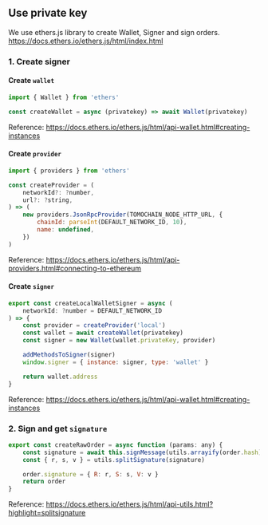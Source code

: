 ## Use private key
We use ethers.js library to create Wallet, Signer and sign orders.
https://docs.ethers.io/ethers.js/html/index.html

### 1. Create signer
#### Create <code>wallet</code>
```javascript
import { Wallet } from 'ethers'

const createWallet = async (privatekey) => await Wallet(privatekey)
```
Reference: https://docs.ethers.io/ethers.js/html/api-wallet.html#creating-instances

#### Create <code>provider</code>
```javascript
import { providers } from 'ethers'

const createProvider = (
    networkId?: ?number,
    url?: ?string,
) => (
    new providers.JsonRpcProvider(TOMOCHAIN_NODE_HTTP_URL, {
        chainId: parseInt(DEFAULT_NETWORK_ID, 10),
        name: undefined,
    })
)
```
Reference: https://docs.ethers.io/ethers.js/html/api-providers.html#connecting-to-ethereum


#### Create <code>signer</code>
```javascript
export const createLocalWalletSigner = async (
    networkId: ?number = DEFAULT_NETWORK_ID
) => {
    const provider = createProvider('local')
    const wallet = await createWallet(privatekey)
    const signer = new Wallet(wallet.privateKey, provider)

    addMethodsToSigner(signer)
    window.signer = { instance: signer, type: 'wallet' }

    return wallet.address
}
```
Reference: https://docs.ethers.io/ethers.js/html/api-wallet.html#creating-instances

### 2. Sign and get <code>signature</code>
```javascript
export const createRawOrder = async function (params: any) {
    const signature = await this.signMessage(utils.arrayify(order.hash))
    const { r, s, v } = utils.splitSignature(signature)

    order.signature = { R: r, S: s, V: v }
    return order
}
```

Reference: https://docs.ethers.io/ethers.js/html/api-utils.html?highlight=splitsignature